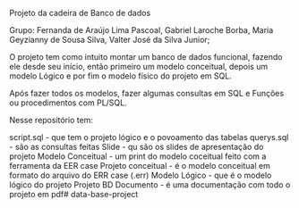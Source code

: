 Projeto da cadeira de Banco de dados

Grupo: Fernanda de Araújo Lima Pascoal, Gabriel Laroche Borba, Maria Geyzianny de Sousa Silva, Valter José da Silva Junior;

O projeto tem como intuito montar um banco de dados funcional, fazendo ele desde seu início, então primeiro um modelo conceitual, depois um modelo Lógico e por fim o modelo físico do projeto em SQL.

Após fazer todos os modelos, fazer algumas consultas em SQL e Funções ou procedimentos com PL/SQL.

Nesse repositório tem:

script.sql - que tem o projeto lógico e o povoamento das tabelas
querys.sql - são as consultas feitas
Slide - qu são os slides de apresentação do projeto
Modelo Conceitual - um print do modelo coceitual feito com a ferramenta da EER case
Projeto conceitual - é o modelo conceitual em formato do arquivo do ERR case (.err)
Modelo Lógico - que é o modelo lógico do projeto
Projeto BD Documento - é uma documentação com todo o projeto em pdf#   d a t a - b a s e - p r o j e c t  
 